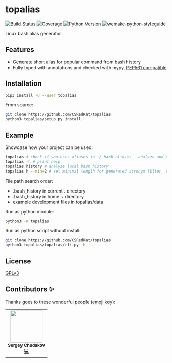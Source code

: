 # topalias

[![Build Status](https://travis-ci.com/CSRedRat/topalias.svg?branch=master)](https://travis-ci.com/CSRedRat/topalias)
[![Coverage](https://coveralls.io/repos/github/CSRedRat/topalias/badge.svg?branch=master)](https://coveralls.io/github/CSRedRat/topalias?branch=master)
[![Python Version](https://img.shields.io/pypi/pyversions/topalias.svg)](https://pypi.org/project/topalias/)
[![wemake-python-styleguide](https://img.shields.io/badge/style-wemake-000000.svg)](https://github.com/wemake-services/wemake-python-styleguide)

Linux bash alias generator


## Features

- Generate short alias for popular command from bash history
- Fully typed with annotations and checked with mypy, [PEP561 compatible](https://www.python.org/dev/peps/pep-0561/)


## Installation

```bash
pip3 install -U --user topalias
```

From source:
```bash
git clone https://github.com/CSRedRat/topalias
python3 topalias/setup.py install
```

## Example

Showcase how your project can be used:

```bash
topalias # check if you uses aliases in ~/.bash_aliases - analyze and print usage statistics, offers to find new simple aliases
topalias -h # print help
topalias history # analyze local bash history
topalias h --min=2 # set minimal length for generated acronym filter, so that exclude some short command and find long, hard, usable command
```

File path search order:
- .bash_history in current . directory
- .bash_history in home ~ directory
- example development files in topalias/data

Run as python module:
```bash
python3 -m topalias
```

Run as python script without install:
```bash
git clone https://github.com/CSRedRat/topalias
python3 topalias/topalias/cli.py -h
```

## License

[GPLv3](https://github.com/CSRedRat/topalias/blob/master/LICENSE)

## Contributors ✨

Thanks goes to these wonderful people ([emoji key](https://allcontributors.org/docs/en/emoji-key)):

<!-- ALL-CONTRIBUTORS-LIST:START - Do not remove or modify this section -->
<!-- prettier-ignore-start -->
<!-- markdownlint-disable -->
<table>
  <tr>
    <td align="center"><a href="https://metin2wiki.ru/"><img src="https://avatars1.githubusercontent.com/u/1287586?v=4?s=100" width="100px;" alt=""/><br /><sub><b>Sergey Chudakov</b></sub></a><br /><a href="https://github.com/CSRedRat/topalias/commits?author=CSRedRat" title="Code">💻</a></td>
  </tr>
</table>

<!-- markdownlint-restore -->
<!-- prettier-ignore-end -->

<!-- ALL-CONTRIBUTORS-LIST:END -->
